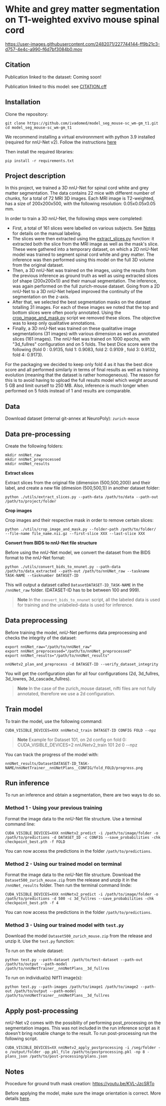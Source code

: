 # White and grey matter segmentation on T1-weighted exvivo mouse spinal cord

https://user-images.githubusercontent.com/2482071/227744144-ff9b21c3-d757-4e4c-a990-f6d7bf3084b0.mov

## Citation

Publication linked to the dataset: Coming soon!

Publication linked to this model: see [CITATION.cff](https://github.com/ivadomed/model_seg_mouse-sc_wm-gm_t1/blob/plb/nnunet/CITATION.cff)


## Installation

Clone the repository:
~~~
git clone https://github.com/ivadomed/model_seg_mouse-sc_wm-gm_t1.git
cd model_seg_mouse-sc_wm-gm_t1
~~~

We recommend installing a virtual environnment with python 3.9 installed (required for nnU-Net v2). Follow the instructions [here](https://github.com/MIC-DKFZ/nnUNet/blob/master/documentation/installation_instructions.md) 

Then install the required libraries:
~~~
pip install -r requirements.txt
~~~

## Project description

In this project, we trained a 3D nnU-Net for spinal cord white and grey matter segmentation. The data contains 22 mice with different number of chunks, for a total of 72 MRI 3D images. Each MRI image is T2-weighted, has a size of 200x200x500, with the following resolution: 0.05x0.05x0.05 mm. 

In order to train a 3D nnU-Net, the following steps were completed: 
- First, a total of 161 slices were labelled on various subjects. See [Notes](#notes) for details on the manual labeling.
- The slices were then extracted using the [extract_slices.py](./utils/extract_slices.py) function: it extracted both the slice from the MRI image as well as the mask's slice. These were gathered into a temporary dataset, on which a 2D nnU-Net model was trained to segment spinal cord white and grey matter. The inference was then performed using this model on the full 3D volume from the original dataset. 
- Then, a 3D nnU-Net was trained on the images, using the results from the previous inference as ground truth as well as using extracted slices (of shape (200x200x1)) and their manual segmentation. The inference, was again performed on the full zurich-mouse dataset. Going from a 2D nnU-Net to a 3D nnU-Net helped improved the continuity of the segmentation on the z-axis. 
- After that, we selected the best segmentation masks on the dataset totalling 31 images. For each of these images we noted that the top and bottom slices were often poorly annotated. Using the [crop_image_and_mask.py](https://github.com/ivadomed/model_seg_mouse-sc_wm-gm_t1/blob/plb/nnunet/utils/crop_image_and_mask.py) script we removed these slices. The objective was to keep only qualitative annotations. 
- Finally, a 3D nnU-Net was trained on these qualitative image segmentations (31 images) with various dimension as well as annotated slices (161 images). The nnU-Net was trained on 1000 epochs, with "3d_fullres" configuration and on 5 folds. The best Dice score were the following (fold 0 : 0.9135, fold 1: 0.9083, fold 2: 0.9109 , fold 3: 0.9132, fold 4: 0.9173). 

For the packaging we decided to keep only fold 4 as it has the best dice score and all performed similarly in terms of final results as well as training evolution (meaning that the dataset is rather homogeneous). The reason for this is to avoid having to upload the full results model which weight around 5 GB and limit ourself to 250 MB. Also, inference is much longer when performed on 5 folds instead of 1 and results are comparable. 

## Data

Download dataset (internal git-annex at NeuroPoly): `zurich-mouse`


## Data pre-processing

Create the following folders:

~~~
mkdir nnUNet_raw
mkdir nnUNet_preprocessed
mkdir nnUNet_results
~~~

**Extract slices**

Extract slices from the original file (dimension (500,500,200)) and their label, and create a new file (dimesion (500,500,1)) in another dataset folder:

~~~
python ./utils/extract_slices.py --path-data /path/to/data --path-out /path/to/project/folder
~~~

**Crop images**

Crop images and their respective mask in order to remove certain slices: 

~~~
python ./utils/crop_image_and_mask.py --folder-path /path/to/folder/  --file-name file_name.nii.gz --first-slice XXX --last-slice XXX
~~~

**Convert from BIDS to nnU-Net file structure**

Before using the nnU-Net model, we convert the dataset from the BIDS format to the nnU-Net fornat:

~~~
python ./utils/convert_bids_to_nnunet.py --path-data /path/to/data_extracted --path-out /path/to/nnUNet_raw --taskname TASK-NAME --tasknumber DATASET-ID
~~~

This will output a dataset called `DatasetDATASET-ID_TASK-NAME` in the `/nnUNet_raw` folder. (DATASET-ID has to be between 100 and 999).

> **Note**
> In the `convert_bids_to_nnunet` script, all the labeled data is used for training and the unlabeled-data is used for inference. 

## Data preprocessing

Before training the model, nnU-Net performs data preprocessing and checks the integrity of the dataset:

~~~
export nnUNet_raw="/path/to/nnUNet_raw"
export nnUNet_preprocessed="/path/to/nnUNet_preprocessed"
export nnUNet_results="/path/to/nnUNet_results"

nnUNetv2_plan_and_preprocess -d DATASET-ID --verify_dataset_integrity
~~~

You will get the configuration plan for all four configurations (2d, 3d_fullres, 3d_lowres, 3d_cascade_fullres).

> **Note**
> In the case of the zurich_mouse dataset, nifti files are not fully annotated, therefore we use a 2d configuration.


## Train model

To train the model, use the following command:
~~~
CUDA_VISIBLE_DEVICES=XXX nnUNetv2_train DATASET-ID CONFIG FOLD --npz
~~~

> **Note**
> Example for Dataset 101, on 2d config on fold 0: CUDA_VISIBLE_DEVICES=2 nnUNetv2_train 101 2d 0 --npz

You can track the progress of the model with: 
~~~
nnUNet_results/DatasetDATASET-ID_TASK-NAME/nnUNetTrainer__nnUNetPlans__CONFIG/fold_FOLD/progress.png
~~~

## Run inference

To run an inference and obtain a segmentation, there are two ways to do so. 

### Method 1 - Using your previous training

Format the image data to the nnU-Net file structure. 
Use a terminal command line:
~~~
CUDA_VISIBLE_DEVICES=XXX nnUNetv2_predict -i /path/to/image/folder -o /path/to/predictions -d DATASET_ID -c CONFIG --save_probabilities -chk checkpoint_best.pth -f FOLD
~~~

You can now access the predictions in the folder `/path/to/predictions`. 

### Method 2 - Using our trained model on terminal 

Format the image data to the nnU-Net file structure. 
Download the `Dataset500_zurich_mouse.zip` from the release and unzip it in the `/nnUNet_results` folder. 
Then run the terminal command linde:
~~~
CUDA_VISIBLE_DEVICES=XXX nnUNetv2_predict -i /path/to/image/folder -o /path/to/predictions -d 500 -c 3d_fullres --save_probabilities -chk checkpoint_best.pth -f 4
~~~

You can now access the predictions in the folder `/path/to/predictions`. 

### Method 3 - Using our trained model with `test.py`

Download the model `Dataset500_zurich_mouse.zip` from the release and unzip it. 
Use the `test.py` function:

To run on the whole dataset:
~~~
python test.py --path-dataset /path/to/test-dataset --path-out /path/to/output --path-model /path/to/nnUNetTrainer__nnUNetPlans__3d_fullres
~~~

To run on individual(s) NIfTI image(s):
~~~
python test.py --path-images /path/to/image1 /path/to/image2 --path-out /path/to/output --path-model /path/to/nnUNetTrainer__nnUNetPlans__3d_fullres
~~~

## Apply post-processing

nnU-Net v2 comes with the possiblity of performing post_processing on the segmentation images. This was not included in the run inference script as it doesn't bring notable change to the result. To run post-processing run the following script.

~~~
CUDA_VISIBLE_DEVICES=XX nnUNetv2_apply_postprocessing -i /seg/folder -o /output/folder -pp_pkl_file /path/to/postprocessing.pkl -np 8 -plans_json /path/to/post-processing/plans.json
~~~

## Notes

Procedure for ground truth mask creation: https://youtu.be/KVL-JzcSRTo

Before applying the model, make sure the image orientation is correct. More details [here](https://github.com/ivadomed/model_seg_mouse-sc_wm-gm_t1/issues/25). 
